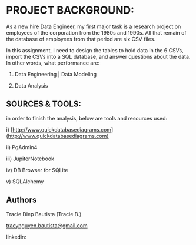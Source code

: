 

# PROJECT BACKGROUND:

As a new hire Data Engineer, my first major task is a research project on employees of the corporation from the 1980s and 1990s. All that remain of the database of employees from that period are six CSV files.

In this assignment, I need to design the tables to hold data in the 6 CSVs, import the CSVs into a SQL database, and answer questions about the data. In other words, what performance are:

1. Data Engineering | Data Modeling

3. Data Analysis


## SOURCES & TOOLS:

in order to finish the analysis, below are tools and resources used: 

i) [http://www.quickdatabasediagrams.com](http://www.quickdatabasediagrams.com)

ii) PgAdmin4

iii) JupiterNotebook

iv) DB Browser for SQLite

v) SQLAlchemy


## Authors

Tracie Diep Bautista (Tracie B.) 

tracynguyen.bautista@gmail.com

linkedin: 

